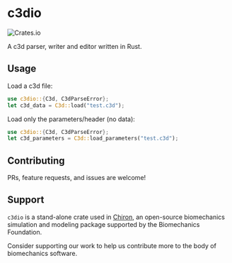 # c3dio

![Crates.io](https://img.shields.io/crates/v/c3dio.svg)

A c3d parser, writer and editor written in Rust.

## Usage

Load a c3d file:

```rust
use c3dio::{C3d, C3dParseError};
let c3d_data = C3d::load("test.c3d");
```

Load only the parameters/header (no data):

```rust
use c3dio::{C3d, C3dParseError};
let c3d_parameters = C3d::load_parameters("test.c3d");
```

## Contributing

PRs, feature requests, and issues are welcome!

## Support

`c3dio` is a stand-alone crate used in [Chiron](https://chiron.rs), an open-source biomechanics simulation and modeling package supported by the Biomechanics Foundation.

Consider supporting our work to help us contribute more to the body of biomechanics software.
